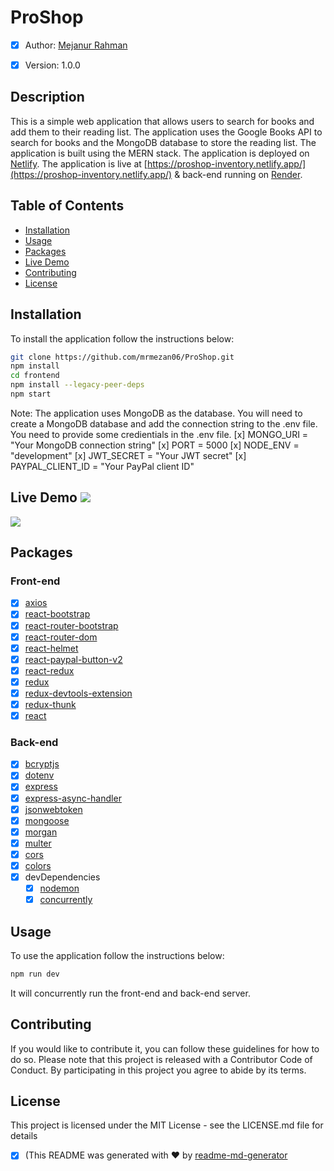 # ProShop

- [x] Author: [Mejanur Rahman](https://www.github.com/mrmezan06)

- [x] Version: 1.0.0

## Description

This is a simple web application that allows users to search for books and add them to their reading list. The application uses the Google Books API to search for books and the MongoDB database to store the reading list. The application is built using the MERN stack. The application is deployed on [Netlify](https://app.netlify.com/). The application is live at [https://proshop-inventory.netlify.app/](https://proshop-inventory.netlify.app/) & back-end running on [Render](https://www.render.com).

## Table of Contents

- [Installation](#installation)
- [Usage](#usage)
- [Packages](#packages)
- [Live Demo](#live-demo)
- [Contributing](#contributing)
- [License](#license)

## Installation

To install the application follow the instructions below:

```bash
git clone https://github.com/mrmezan06/ProShop.git
npm install
cd frontend
npm install --legacy-peer-deps
npm start
```

Note: The application uses MongoDB as the database. You will need to create a MongoDB database and add the connection string to the .env file.
You need to provide some credientials in the .env file.
[x] MONGO_URI = "Your MongoDB connection string"
[x] PORT = 5000
[x] NODE_ENV = "development"
[x] JWT_SECRET = "Your JWT secret"
[x] PAYPAL_CLIENT_ID = "Your PayPal client ID"

## Live Demo ![](https://img.shields.io/badge/Live-Server-brightgreen)

[![](https://img.shields.io/badge/ProShop-Live-brightgreen)](https://proshop-inventory.netlify.app/)

## Packages

### Front-end

- [x] [axios](https://www.npmjs.com/package/axios)
- [x] [react-bootstrap](https://www.npmjs.com/package/react-bootstrap)
- [x] [react-router-bootstrap](https://www.npmjs.com/package/react-router-bootstrap)
- [x] [react-router-dom](https://www.npmjs.com/package/react-router-dom)
- [x] [react-helmet](https://www.npmjs.com/package/react-helmet)
- [x] [react-paypal-button-v2](https://www.npmjs.com/package/react-paypal-button-v2)
- [x] [react-redux](https://www.npmjs.com/package/react-redux)
- [x] [redux](https://www.npmjs.com/package/redux)
- [x] [redux-devtools-extension](https://www.npmjs.com/package/redux-devtools-extension)
- [x] [redux-thunk](https://www.npmjs.com/package/redux-thunk)
- [x] [react](https://www.npmjs.com/package/react)

### Back-end

- [x] [bcryptjs](https://www.npmjs.com/package/bcryptjs)
- [x] [dotenv](https://www.npmjs.com/package/dotenv)
- [x] [express](https://www.npmjs.com/package/express)
- [x] [express-async-handler](https://www.npmjs.com/package/express-async-handler)
- [x] [jsonwebtoken](https://www.npmjs.com/package/jsonwebtoken)
- [x] [mongoose](https://www.npmjs.com/package/mongoose)
- [x] [morgan](https://www.npmjs.com/package/morgan)
- [x] [multer](https://www.npmjs.com/package/multer)
- [x] [cors](https://www.npmjs.com/package/cors)
- [x] [colors](https://www.npmjs.com/package/colors)
- [x] devDependencies
  - [x] [nodemon](https://www.npmjs.com/package/nodemon)
  - [x] [concurrently](https://www.npmjs.com/package/concurrently)

## Usage

To use the application follow the instructions below:

```bash
npm run dev
```

It will concurrently run the front-end and back-end server.

## Contributing

If you would like to contribute it, you can follow these guidelines for how to do so. Please note that this project is released with a Contributor Code of Conduct. By participating in this project you agree to abide by its terms.

## License

This project is licensed under the MIT License - see the LICENSE.md file for details

- [x] (This README was generated with ❤️ by [readme-md-generator]()
